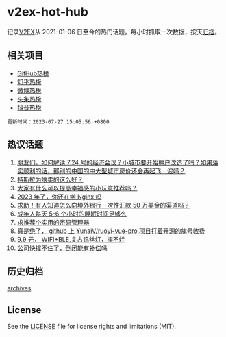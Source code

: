# v2ex-hot-hub

 记录[V2EX](https://www.v2ex.com/)从 2021-01-06 日至今的热门话题。每小时抓取一次数据，按天[归档](archives)。
 
 ## 相关项目

- [GitHub热榜](https://github.com/snaildev/github-hot-hub)
- [知乎热榜](https://github.com/snaildev/zhihu-hot-hub)
- [微博热榜](https://github.com/snaildev/weibo-hot-hub)
- [头条热榜](https://github.com/snaildev/toutiao-hot-hub)
- [抖音热榜](https://github.com/snaildev/douyin-hot-hub)


 `更新时间：2023-07-27 15:05:56 +0800`

## 热议话题

1. [朋友们，如何解读 7.24 号的经济会议？小城市要开始棚户改造了吗？如果落实顺利的话，那别的中国的中大型城市房价还会再起飞一波吗？](https://www.v2ex.com/t/960065)
1. [特斯拉为啥卖的这么好？](https://www.v2ex.com/t/959951)
1. [大家有什么可以提高幸福感的小玩意推荐吗？](https://www.v2ex.com/t/959903)
1. [2023 年了，你还在学 Nginx 吗](https://www.v2ex.com/t/959994)
1. [求助！有人知道怎么向境外银行一次性汇款 50 万美金的渠道吗？](https://www.v2ex.com/t/960011)
1. [成年人每天 5-6 个小时的睡眠时间足够么](https://www.v2ex.com/t/960074)
1. [求推荐个实用的密码管理器](https://www.v2ex.com/t/960015)
1. [真是绝了， github 上 YunaiV/ruoyi-vue-pro 项目打着开源的旗号收费](https://www.v2ex.com/t/960003)
1. [9.9 元， WIFI+BLE,复古钨丝灯，摔不烂](https://www.v2ex.com/t/960099)
1. [公司快撑不住了，倒闭能有补偿吗](https://www.v2ex.com/t/960095)

## 历史归档

[archives](archives)

## License

See the [LICENSE](LICENSE) file for license rights and limitations (MIT).
